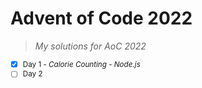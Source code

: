 # Advent of Code 2022

> *My solutions for AoC 2022*

<sup>

- [x] Day 1 - *Calorie Counting - Node.js*
- [ ] Day 2

<sup>
